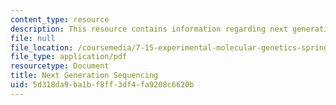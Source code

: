 ```yaml
---
content_type: resource
description: This resource contains information regarding next generation sequencing.
file: null
file_location: /coursemedia/7-15-experimental-molecular-genetics-spring-2015/5d318da9ba1bf8ff3df4fa9208c6620b_MIT7_15S15_NGSsequencing.pdf
file_type: application/pdf
resourcetype: Document
title: Next Generation Sequencing
uid: 5d318da9-ba1b-f8ff-3df4-fa9208c6620b
---
```


